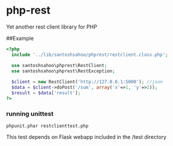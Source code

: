 php-rest
========

Yet another rest client library for PHP

##Example

```php
<?php
  include '../lib/santoshsahoo/phprest/restclient.class.php';

  use santoshsahoo\phprest\RestClient;
  use santoshsahoo\phprest\RestException;
     
  $client = new RestClient('http://127.0.0.1:5000'); //json
  $data = $client->doPost('/sum', array('x'=>1, 'y'=>2));
  $result = $data['result'];
?>
```

### running unittest
`phpunit.phar restclienttest.php`

This test depends on Flask webapp included in the /test directory